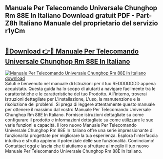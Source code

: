## Manuale Per Telecomando Universale Chunghop Rm 88E In Italiano Download gratuit PDF - Part-Z8h Italiano Manuale del proprietario del servizio r1yCm

# <h2><a href="http://dfgbrvx.blite.top/?on=Manuale+Per+Telecomando+Universale+Chunghop+Rm+88E+In+Italiano">🔗Download 👉🔴 Manuale Per Telecomando Universale Chunghop Rm 88E In Italiano</a></h2>

[![Manuale Per Telecomando Universale Chunghop Rm 88E In Italiano download](https://i.imgur.com/lujVjoI.png)](http://dfgbrvx.blite.top/?on=Manuale+Per+Telecomando+Universale+Chunghop+Rm+88E+In+Italiano)
Saluti e benvenuto nel manuale di Istruzioni per il tuo REDDDDDDD appena acquistato. Questa guida ha lo scopo di aiutarti a navigare facilmente tra le caratteristiche e le caratteristiche del tuo Prodotto. All'interno, troverai istruzioni dettagliate per L'installazione, L'uso, la manutenzione e la risoluzione dei problemi. Si prega di leggere attentamente questo manuale per ottenere il massimo dal vostro Manuale Per Telecomando Universale Chunghop Rm 88E In Italiano. Fornisce istruzioni dettagliate su come configurare il prodotto e informazioni dettagliate su come utilizzare le sue varie funzioni e capacità. Il loro nuovo Manuale Per Telecomando Universale Chunghop Rm 88E In Italiano offre una serie impressionante di funzionalità progettate per migliorare la tua esperienza. Esplora l'interfaccia intuitiva e sfrutta appieno il potenziale delle sue funzionalità. Cominciamo! Contattaci oggi e lascia che ti aiutiamo a sfruttare al meglio il tuo nuovo Manuale Per Telecomando Universale Chunghop Rm 88E In Italiano.
